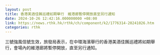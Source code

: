 ```yaml
---
layout: post
title: 香港美酒佳餚巡禮如期舉行　維港廊暫停開放直至另行通知
date: 2024-10-26 12:42:16.000000000 +08:00
link: https://news.rthk.hk/rthk/ch/component/k2/1776314-20241026.htm
categories: rthk
---
```


三號強風信號生效，旅發局表示，在中環海濱舉行的香港美酒佳餚巡禮將如期舉行，會場內的維港廊將暫停開放，直至另行通知。

